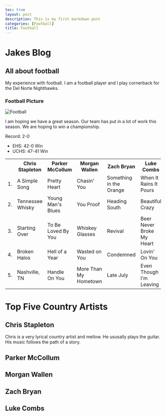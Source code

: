 ```yaml
---
toc: true 
layout: post
description: This is my first markdown post
categories: [Football]
title: Football
---
```

# Jakes Blog
## All about football
My experience with football. I am a football player and I play cornerback for the Del Norte Nighthawks.
### Football Picture
![Football]({{site.baseurl}}/images/FootballForComputerSci.jpeg)

I am hoping we have a great season. Our team has put in a lot of work this season. We are hoping to win a championship. 

Record: 2-0
- EHS: 42-0 Win
- UCHS: 47-41 Win

<table>
        <tr>
            <th> </th>
            <th>Chris Stapleton</th>
            <th>Parker McCollum</th>
            <th>Morgan Wallen</th>
            <th>Zach Bryan </th>
            <th>Luke Combs</th>
            </tr>
        <tr>
            <td>1.</td>
            <td>A Simple Song</td>
            <td>Pretty Heart</td>
            <td>Chasin' You</td>
            <td>Something in the Orange</td>
            <td>When It Rains It Pours</td>
            </tr>
        <tr>
            <td>2.</td>
            <td>Tennessee Whisky</td>
            <td>Young Man's Blues</td>
            <td>You Proof</td>
            <td>Heading South</td>
            <td>Beautiful Crazy</td>
            </tr>
        <tr>
            <td>3.</td>
            <td>Starting Over</td>
            <td>To Be Loved By You</td>
            <td>Whiskey Glasses</td>
            <td>Revival</td>
            <td>Beer Never Broke My Heart</td>
            </tr>
        <tr>
            <td>4.</td>
            <td>Broken Halos</td>
            <td>Hell of a Year</td>
            <td>Wasted on You</td>
            <td>Condemned</td>
            <td>Lovin' On You</td>
            </tr>
        <tr>
            <td>5.</td>
            <td>Nashville, TN </td>
            <td>Handle On You</td>
            <td>More Than My Hometown</td>
            <td>Late July</td>
            <td>Even Though I'm Leaving</td>
            </tr>
        </table> 
    <div class="px-5 py-5 mx-auto">
        <h1 class="text-primary"><strong>Top Five Country Artists</strong></h1>
        <h2 class="text-primary"><strong>Chris Stapleton </strong></h2>
        <p class="text-secondary">Chris is a very lyrical country artist and mellow. He ususally plays the guitar. His music follows the path of a story.</p>
        <h2 class="text-primary"><strong>Parker McCollum</strong></h2>
        <p class="text-secondary"> </p>
        <h2 class="text-primary"><strong>Morgan Wallen</strong></h2>
        <p class="text-secondary"> </p>
        <h2 class="text-primary"><strong>Zach Bryan</strong></h2>
        <p class="text-secondary"> </p>
        <h2 class="text-primary"><strong>Luke Combs</strong></h2>
        <p class="text-secondary"> </p>
    </div> 